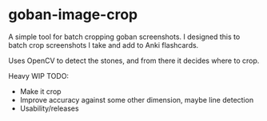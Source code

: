 # goban-image-crop
A simple tool for batch cropping goban screenshots. I designed this to batch crop screenshots I take and add to Anki flashcards.

Uses OpenCV to detect the stones, and from there it decides where to crop.

Heavy WIP TODO:
- Make it crop
- Improve accuracy against some other dimension, maybe line detection
- Usability/releases
